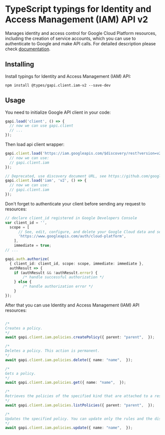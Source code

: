 # TypeScript typings for Identity and Access Management (IAM) API v2

Manages identity and access control for Google Cloud Platform resources, including the creation of service accounts, which you can use to authenticate to Google and make API calls. 
For detailed description please check [documentation](https://cloud.google.com/iam/).

## Installing

Install typings for Identity and Access Management (IAM) API:

```
npm install @types/gapi.client.iam-v2 --save-dev
```

## Usage

You need to initialize Google API client in your code:

```typescript
gapi.load('client', () => {
  // now we can use gapi.client
  // ...
});
```

Then load api client wrapper:

```typescript
gapi.client.load('https://iam.googleapis.com/$discovery/rest?version=v2', () => {
  // now we can use:
  // gapi.client.iam
});
```

```typescript
// Deprecated, use discovery document URL, see https://github.com/google/google-api-javascript-client/blob/master/docs/reference.md#----gapiclientloadname----version----callback--
gapi.client.load('iam', 'v2', () => {
  // now we can use:
  // gapi.client.iam
});
```

Don't forget to authenticate your client before sending any request to resources:

```typescript
// declare client_id registered in Google Developers Console
var client_id = '',
  scope = [
      // See, edit, configure, and delete your Google Cloud data and see the email address for your Google Account.
      'https://www.googleapis.com/auth/cloud-platform',
    ],
    immediate = true;
// ...

gapi.auth.authorize(
  { client_id: client_id, scope: scope, immediate: immediate },
  authResult => {
    if (authResult && !authResult.error) {
        /* handle successful authorization */
    } else {
        /* handle authorization error */
    }
});
```

After that you can use Identity and Access Management (IAM) API resources: <!-- TODO: make this work for multiple namespaces -->

```typescript

/*
Creates a policy.
*/
await gapi.client.iam.policies.createPolicy({ parent: "parent",  });

/*
Deletes a policy. This action is permanent.
*/
await gapi.client.iam.policies.delete({ name: "name",  });

/*
Gets a policy.
*/
await gapi.client.iam.policies.get({ name: "name",  });

/*
Retrieves the policies of the specified kind that are attached to a resource. The response lists only policy metadata. In particular, policy rules are omitted.
*/
await gapi.client.iam.policies.listPolicies({ parent: "parent",  });

/*
Updates the specified policy. You can update only the rules and the display name for the policy. To update a policy, you should use a read-modify-write loop: 1. Use GetPolicy to read the current version of the policy. 2. Modify the policy as needed. 3. Use `UpdatePolicy` to write the updated policy. This pattern helps prevent conflicts between concurrent updates.
*/
await gapi.client.iam.policies.update({ name: "name",  });
```
